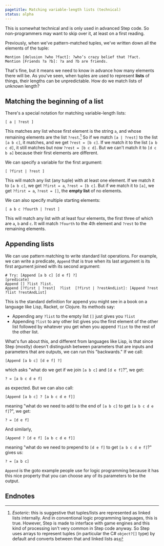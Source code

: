 ```yaml
---
pagetitle: Matching variable-length lists (technical)
status: alpha
---
```

This is somewhat technical and is only used in advanced Step code.  So non-programmers may want to skip over it, at least on a first reading.

Previously, when we've pattern-matched tuples, we've written down all the elements of the tuple:
```step
Mention [delusion ?who ?fact]: ?who’s crazy belief that ?fact.
Mention [Friends ?a ?b]: ?a and ?b are friends.
```
That's fine, but it means we need to know in advance how many elements there will be.  As you've seen, when tuples are used to represent **lists** of things, their lengths can be unpredictable.  How do we match lists of unknown length?

## Matching the beginning of a list

There's a special notation for matching variable-length lists:
```step
[ a | ?rest ]
```
This matches any list whose first element is the string `a`, and whose remaining elements  are the list `?rest`.[^1]   So if we match `[a | ?rest]` to the list `[a b c]`, it matches, and we get `?rest = [b c]`.  If we match it to the list `[a b c d]`, it still matches but now `?rest = [b c d]`.  But we can't match it to `[d c b a]` because their first elements are different.

We can specify a variable for the first argument:
```step
[ ?first | ?rest ]
```
This will match any list (any tuple) with at least one element.  If we match it to `[a b c]`, we get `?first = a`, `?rest = [b c]`.  But if we match it to `[a]`, we get `?first = a`, `?rest = []`, the **empty list** of no elements.

We can also specify multiple starting elements:
```step
[ a b c ?fourth | ?rest ]
```
This will match any list with at least four elements, the first three of which are `a`, `b` and `c`.  It will match `?fourth` to the 4th element and `?rest` to the remaining elements.

## Appending lists

We can use pattern matching to write standard list operations.  For example, we can write a predicate, `Append` that is true when its last argument is its first argument joined with its second argument:
```Step
# Try: [Append [a b c] [d e f] ?]
[predicate]
Append [] ?list ?list.
Append [?first | ?rest]  ?list  [?first | ?restAndList]: [Append ?rest ?list ?restAndList]
```
This is the standard definition for append you might see in a book on a language like Lisp, Racket, or Clojure.  Its methods say:
* Appending any `?list` to the empty list `[]` just gives you `?list`
* Appending `?list` to any other list gives you the first element of the other list followed by whatever you get when you append `?list` to the rest of the other list.

What's fun about this, and different from languages like Lisp, is that since Step (mostly) doesn't distinguish between parameters that are inputs and parameters that are outputs, we can run this "backwards."  If we call:
```step
[Append [a b c] [d e f] ?]
```
which asks "what do we get if we join `[a b c]` and  `[d e f]`?", we get:
```step
? = [a b c d e f]
```
as expected.  But we can also call:
```step
[Append [a b c] ? [a b c d e f]]
```
meaning "what do we need to add to the end of `[a b c]` to get `[a b c d e f]`?", we get:
```step
? = [d e f]
```
And similarly,
```step
[Append ? [d e f] [a b c d e f]]
```
meaning "what do we need to prepend to `[d e f]` to get `[a b c d e f]`?" gives us:
```step
? = [a b c]
```
`Append` is the goto example people use for logic programming because it has this nice property that you can choose any of its parameters to be the output. 

## Endnotes

[^1]: *Esoteric*: this is suggestive that tuples/lists are represented as linked lists internally.  And in conventional logic programming languages, this is true.  However, Step is made to interface with game engines and this kind of processing isn't very common in Step code anyway.  So Step uses arrays to represent tuples (in particular the C# `object?[]` type) by default and converts between that and linked lists as